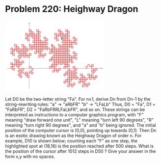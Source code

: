 # Problem 220: Heighway Dragon

![problem](problem.gif)

Let D0 be the two-letter string "Fa". For n≥1, derive Dn from Dn-1 by
the string-rewriting rules: "a" → "aRbFR" "b" → "LFaLb" Thus, D0 = "Fa",
D1 = "FaRbFR", D2 = "FaRbFRRLFaLbFR", and so on. These strings can be
interpreted as instructions to a computer graphics program, with "F"
meaning "draw forward one unit", "L" meaning "turn left 90 degrees", "R"
meaning "turn right 90 degrees", and "a" and "b" being ignored. The
initial position of the computer cursor is (0,0), pointing up towards
(0,1). Then Dn is an exotic drawing known as the Heighway Dragon of
order n. For example, D10 is shown below; counting each "F" as one step,
the highlighted spot at (18,16) is the position reached after 500 steps.
What is the position of the cursor after 1012 steps in D50 ? Give your
answer in the form x,y with no spaces.